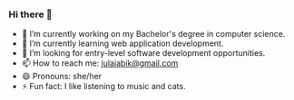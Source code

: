 ### Hi there 👋

- 🔭 I’m currently working on my Bachelor's degree in computer science.
- 🌱 I’m currently learning web application development.
- 👯 I’m looking for entry-level software development opportunities.
- 📫 How to reach me: julaiabik@gmail.com
- 😄 Pronouns: she/her
- ⚡ Fun fact: I like listening to music and cats.
